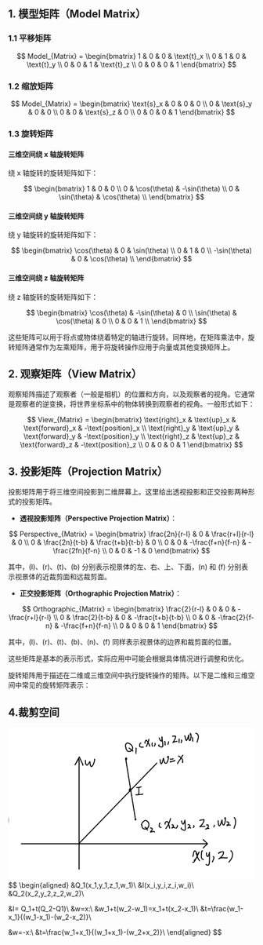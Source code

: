 
## 1. 模型矩阵（Model Matrix）

### 1.1 平移矩阵
$$
   Model_{Matrix} = 
   \begin{bmatrix} 
   1 & 0 & 0 & \text{t}_x \\
   0 & 1 & 0 & \text{t}_y \\
   0 & 0 & 1 & \text{t}_z \\
   0 & 0 & 0 & 1
   \end{bmatrix}
$$
### 1.2 缩放矩阵
$$
   Model_{Matrix} = 
   \begin{bmatrix} 
   \text{s}_x & 0 & 0 & 0 \\
   0 & \text{s}_y & 0 & 0 \\
   0 & 0 & \text{s}_z & 0 \\
   0 & 0 & 0 & 1
   \end{bmatrix}
$$
### 1.3 旋转矩阵


#### 三维空间绕 x 轴旋转矩阵
绕 x 轴旋转的旋转矩阵如下：

$$
\begin{bmatrix}
1 & 0 & 0 \\
0 & \cos(\theta) & -\sin(\theta) \\
0 & \sin(\theta) & \cos(\theta) \\
\end{bmatrix}
$$

#### 三维空间绕 y 轴旋转矩阵
绕 y 轴旋转的旋转矩阵如下：

$$
\begin{bmatrix}
\cos(\theta) & 0 & \sin(\theta) \\
0 & 1 & 0 \\
-\sin(\theta) & 0 & \cos(\theta) \\
\end{bmatrix}
$$

#### 三维空间绕 z 轴旋转矩阵
绕 z 轴旋转的旋转矩阵如下：

$$
\begin{bmatrix}
\cos(\theta) & -\sin(\theta) & 0 \\
\sin(\theta) & \cos(\theta) & 0 \\
0 & 0 & 1 \\
\end{bmatrix}
$$

这些矩阵可以用于将点或物体绕着特定的轴进行旋转。同样地，在矩阵乘法中，旋转矩阵通常作为左乘矩阵，用于将旋转操作应用于向量或其他变换矩阵上。


## 2. 观察矩阵（View Matrix）
   观察矩阵描述了观察者（一般是相机）的位置和方向，以及观察者的视角。它通常是观察者的逆变换，将世界坐标系中的物体转换到观察者的视角。一般形式如下：
   
$$
   View_{Matrix} = 
   \begin{bmatrix} 
   \text{right}_x & \text{up}_x & \text{forward}_x & -\text{position}_x \\
   \text{right}_y & \text{up}_y & \text{forward}_y & -\text{position}_y \\
   \text{right}_z & \text{up}_z & \text{forward}_z & -\text{position}_z \\
   0 & 0 & 0 & 1
   \end{bmatrix}
$$

## 3. 投影矩阵（Projection Matrix）
   投影矩阵用于将三维空间投影到二维屏幕上。这里给出透视投影和正交投影两种形式的投影矩阵。

   - **透视投影矩阵（Perspective Projection Matrix）**：
   
$$
   Perspective_{Matrix} = 
   \begin{bmatrix} 
   \frac{2n}{r-l} & 0 & \frac{r+l}{r-l} & 0 \\
   0 & \frac{2n}{t-b} & \frac{t+b}{t-b} & 0 \\
   0 & 0 & -\frac{f+n}{f-n} & -\frac{2fn}{f-n} \\
   0 & 0 & -1 & 0
   \end{bmatrix}
$$

   其中，\(l\)、\(r\)、\(t\)、\(b\) 分别表示视景体的左、右、上、下面，\(n\) 和 \(f\) 分别表示视景体的近裁剪面和远裁剪面。

   - **正交投影矩阵（Orthographic Projection Matrix）**：
   
$$
   Orthographic_{Matrix} = 
   \begin{bmatrix} 
   \frac{2}{r-l} & 0 & 0 & -\frac{r+l}{r-l} \\
   0 & \frac{2}{t-b} & 0 & -\frac{t+b}{t-b} \\
   0 & 0 & -\frac{2}{f-n} & -\frac{f+n}{f-n} \\
   0 & 0 & 0 & 1
   \end{bmatrix}
$$

   其中，\(l\)、\(r\)、\(t\)、\(b\)、\(n\)、\(f\) 同样表示视景体的边界和裁剪面的位置。

这些矩阵是基本的表示形式，实际应用中可能会根据具体情况进行调整和优化。





旋转矩阵用于描述在二维或三维空间中执行旋转操作的矩阵。以下是二维和三维空间中常见的旋转矩阵表示：
## 4.裁剪空间
![](./20200721141025280.png)
$$
\begin{aligned}
&Q_1(x_1,y_1,z_1,w_1)\\
&I(x_i,y_i,z_i,w_i)\\
&Q_2(x_2,y_2,z_2,w_2)\\


&I= Q_1+t(Q_2-Q1)\\
&w=x:\\
&w_1+t(w_2-w_1)=x_1+t(x_2-x_1)\\
&t=\frac{w_1-x_1}{(w_1-x_1)-(w_2-x_2)}\\

&w=-x:\\
&t=\frac{w_1+x_1}{(w_1+x_1)-(w_2+x_2)}\\
\end{aligned}
$$